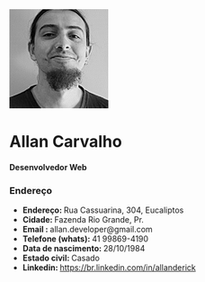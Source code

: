 <img src="https://github.com/nordyc/AllanCarvalho/blob/master/avatar.jpg" height="176" width="176" alt="Allan Carvalho" />
<br />
<h1>Allan Carvalho</h1>
<h4>Desenvolvedor Web</h4>

<h3>Endereço</h3>
<ul>
	<li><strong>Endereço: </strong>Rua Cassuarina, 304, Eucaliptos</li>
	<li><strong>Cidade: </strong>Fazenda Rio Grande, Pr.</li>
	<li><strong>Email : </strong>allan.developer@gmail.com</li>
	<li><strong>Telefone (whats): </strong>41 99869-4190</li>
	<li><strong>Data de nascimento: </strong>28/10/1984</li>
	<li><strong>Estado civil: </strong>Casado</li>
	<li><strong>Linkedin: </strong><a href="https://br.linkedin.com/in/allanderick" target="_blank">https://br.linkedin.com/in/allanderick</a></li>
</ul>

